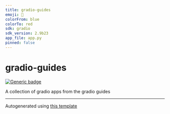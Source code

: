 ```yaml
---
title: gradio-guides
emoji: 🤗
colorFrom: blue
colorTo: red
sdk: gradio
sdk_version: 2.9b23
app_file: app.py
pinned: false
---
```


# gradio-guides

[![Generic badge](https://img.shields.io/badge/🤗-Open%20In%20Spaces-blue.svg)](https://huggingface.co/spaces/nateraw/gradio-guides)

A collection of gradio apps from the gradio guides

---

Autogenerated using [this template](https://github.com/nateraw/spaces-template)

